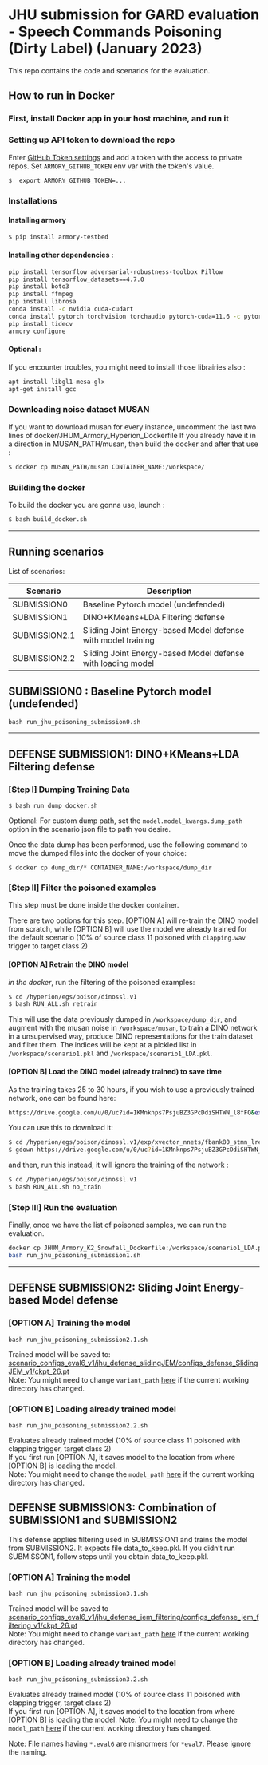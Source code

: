 # JHU submission for GARD evaluation - Speech Commands Poisoning (Dirty Label) (January 2023)

This repo contains the code and scenarios for the evaluation.


## How to run in Docker

### First, install Docker app in your host machine, and run it

### Setting up API token to download the repo

Enter [GitHub Token settings](https://github.com/settings/tokens) and add a token with the access to private repos.
Set `ARMORY_GITHUB_TOKEN` env var with the token's value.

```bash
$  export ARMORY_GITHUB_TOKEN=...
```

### Installations

#### Installing armory
```bash
$ pip install armory-testbed
```

#### Installing other dependencies :
```bash
pip install tensorflow adversarial-robustness-toolbox Pillow 
pip install tensorflow_datasets==4.7.0 
pip install boto3 
pip install ffmpeg 
pip install librosa 
conda install -c nvidia cuda-cudart 
conda install pytorch torchvision torchaudio pytorch-cuda=11.6 -c pytorch -c nvidia
pip install tidecv 
armory configure
```


#### Optional :
If you encounter troubles, you might need to install those librairies also :
```bash
apt install libgl1-mesa-glx
apt-get install gcc
```

### Downloading noise dataset MUSAN
If you want to download musan for every instance, uncomment the last two lines of docker/JHUM_Armory_Hyperion_Dockerfile
If you already have it in a direction in MUSAN_PATH/musan, then build the docker and after that use :

```bash
$ docker cp MUSAN_PATH/musan CONTAINER_NAME:/workspace/
```
### Building the docker
To build the docker you are gonna use, launch :
```bash
$ bash build_docker.sh
```
<hr>

## Running scenarios

List of scenarios:

|  Scenario      | Description                                                           |
| -------------- | ----------------------------------------------------------------------|
| SUBMISSION0    | Baseline Pytorch model (undefended)                                   |
| SUBMISSION1    | DINO+KMeans+LDA Filtering defense                                     |
| SUBMISSION2.1  | Sliding Joint Energy-based Model defense with model training          |
| SUBMISSION2.2  | Sliding Joint Energy-based Model defense with loading model           |

##  SUBMISSION0 : Baseline Pytorch model (undefended)
```bash run_jhu_poisoning_submission0.sh```
<hr>

## DEFENSE SUBMISSION1: DINO+KMeans+LDA Filtering defense

### [Step I] Dumping Training Data

```
$ bash run_dump_docker.sh
```

Optional: For custom dump path, set the `model.model_kwargs.dump_path` option in the scenario json file to path you desire.

Once the data dump has been performed, use the following command to move the dumped files into the docker of your choice:

```
$ docker cp dump_dir/* CONTAINER_NAME:/workspace/dump_dir
```

###  [Step II] Filter the poisoned examples
This step must be done inside the docker container.

There are two options for this step. [OPTION A] will re-train the DINO model from scratch, while [OPTION B] will use the model we already trained for the default scenario (10% of source class 11 poisoned with <code>clapping.wav</code> trigger to target class 2)

#### [OPTION A] Retrain the DINO model
*in the docker*, run the filtering of the poisoned examples:
```bash
$ cd /hyperion/egs/poison/dinossl.v1
$ bash RUN_ALL.sh retrain
```
This will use the data previously dumped in <code>/workspace/dump_dir</code>, and augment with the musan noise in <code>/workspace/musan</code>,
to train a DINO network in a unsupervised way, produce DINO representations for the train dataset and filter them.
The indices will be kept at a pickled list in <code>/workspace/scenario1.pkl</code> and <code>/workspace/scenario1_LDA.pkl</code>.

#### [OPTION B] Load the DINO model (already trained) to save time
As the training takes 25 to 30 hours, if you wish to use a previously trained network, one can be found here:
```bash
https://drive.google.com/u/0/uc?id=1KMnknps7PsjuBZ3GPcDdiSHTWN_l8fFQ&export=download
```
You can use this to download it:
```bash
$ cd /hyperion/egs/poison/dinossl.v1/exp/xvector_nnets/fbank80_stmn_lresnet34_e256_do0_b48_amp.dinossl.v1
$ gdown https://drive.google.com/u/0/uc?id=1KMnknps7PsjuBZ3GPcDdiSHTWN_l8fFQ&export=download
```

and then, run this instead, it will ignore the training of the network :

```bash
$ cd /hyperion/egs/poison/dinossl.v1
$ bash RUN_ALL.sh no_train
```

###  [Step III] Run the evaluation
Finally, once we have the list of poisoned samples, we can run the evaluation.
```bash
docker cp JHUM_Armory_K2_Snowfall_Dockerfile:/workspace/scenario1_LDA.pkl data_to_keep.pkl
bash run_jhu_poisoning_submission1.sh
```

<hr>

## DEFENSE SUBMISSION2: Sliding Joint Energy-based Model defense

### [OPTION A] Training the model
```bash run_jhu_poisoning_submission2.1.sh```

Trained model will be saved to: [scenario_configs_eval6_v1/jhu_defense_slidingJEM/configs_defense_SlidingJEM_v1/ckpt_26.pt](https://github.com/gard-clsp/january-2023-submission/blob/main/scenario_configs_eval6_v1/jhu_defense_slidingJEM/configs_defense_SlidingJEM_v1/ckpt_26.pt) <br>
Note: You might need to change ```variant_path``` [here](https://github.com/gard-clsp/january-2023-submission/blob/main/scenario_configs_eval6_v1/jhu_defense_slidingJEM/poisoning_v0_audio_p10_jem_pytorch_v1.json#L42) if the current working directory has changed.

### [OPTION B] Loading already trained model
```bash run_jhu_poisoning_submission2.2.sh```

Evaluates already trained model (10% of source class 11 poisoned with clapping trigger, target class 2) <br>
If you first run [OPTION A], it saves model to the location from where [OPTION B] is loading the model. <br>
Note: You might need to change the ```model_path``` [here](https://github.com/gard-clsp/january-2023-submission/blob/main/scenario_configs_eval6_v1/jhu_defense_slidingJEM/poisoning_v0_audio_p10_jem_pytorch_load_model.json#L42) if the current working directory has changed.


## DEFENSE SUBMISSION3: Combination of SUBMISSION1 and SUBMISSION2
This defense applies filtering used in SUBMISSION1 and trains the model from SUBMISSION2. It expects file data_to_keep.pkl. If you didn’t run SUBMISSON1, follow steps until you obtain data_to_keep.pkl.

### [OPTION A] Training the model
```bash run_jhu_poisoning_submission3.1.sh```

Trained model will be saved to [scenario_configs_eval6_v1/jhu_defense_jem_filtering/configs_defense_jem_filtering_v1/ckpt_26.pt](https://github.com/gard-clsp/january-2023-submission/blob/main/scenario_configs_eval6_v1/jhu_defense_jem_filtering/configs_defense_jem_filtering_v1/ckpt_26.pt) 
<br>
Note: You might need to change ```variant_path``` [here](https://github.com/gard-clsp/january-2023-submission/blob/main/scenario_configs_eval6_v1/jhu_defense_jem_filtering/poisoning_v0_audio_p10_jem_filter.json#L51) if the current working directory has changed.

### [OPTION B] Loading already trained model
```bash run_jhu_poisoning_submission3.2.sh```

Evaluates already trained model (10% of source class 11 poisoned with clapping trigger, target class 2) <br>
If you first run [OPTION A], it saves model to the location from where [OPTION B] is loading the model. 
Note: You might need to change the ```model_path``` [here](https://github.com/gard-clsp/january-2023-submission/blob/main/scenario_configs_eval6_v1/jhu_defense_jem_filtering/poisoning_v0_audio_p10_jem_filter_load_model.json#L51) if the current working directory has changed.


Note: File names having <code>*.eval6</code> are misnormers for <code>*eval7</code>. Please ignore the naming.
